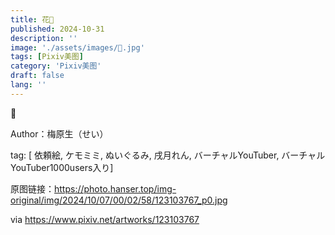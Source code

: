 ```yaml
---
title: 花💐
published: 2024-10-31
description: ''
image: './assets/images/💐.jpg'
tags: [Pixiv美图]
category: 'Pixiv美图'
draft: false 
lang: ''
---
```


💐

Author：梅原生（せい）

tag: [ 依頼絵, ケモミミ, ぬいぐるみ, 戌月れん, バーチャルYouTuber, バーチャルYouTuber1000users入り]

原图链接：https://photo.hanser.top/img-original/img/2024/10/07/00/02/58/123103767_p0.jpg

via https://www.pixiv.net/artworks/123103767
